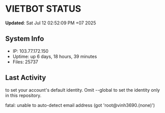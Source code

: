 # VIETBOT STATUS
**Updated**: Sat Jul 12 02:52:09 PM +07 2025

## System Info
- IP: 103.77.172.150
- Uptime: up 6 days, 18 hours, 39 minutes
- Files: 25737

## Last Activity

to set your account's default identity.
Omit --global to set the identity only in this repository.

fatal: unable to auto-detect email address (got 'root@vinh3690.(none)')
